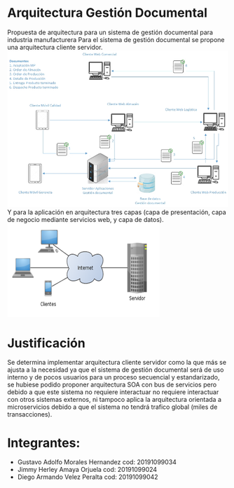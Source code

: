# Arquitectura Gestión Documental
Propuesta de arquitectura para un sistema de gestión documental para industria manufacturera
Para el sistema de gestión documental se propone una arquitectura cliente servidor.
![Arquitectura](https://github.com/eisjgd2019/arqui_gestion_documental/blob/master/Arquitectura%20Cliente_servidor.jpg)
Y para la aplicación en arquitectura tres capas (capa de presentación, capa de negocio mediante servicios web, y capa de datos).  
![Arquitectura](https://github.com/eisjgd2019/arqui_gestion_documental/blob/master/Cliente-servidor.png)
# Justificación
Se determina implementar arquitectura cliente servidor como la que más se ajusta a la necesidad ya que el sistema de gestión documental será de uso interno y de pocos usuarios para un proceso secuencial y estandarizado, se hubiese podido proponer arquitectura SOA con bus de servicios pero debido a que este sistema no requiere interactuar no requiere interactuar con otros sistemas externos, ni tampoco aplica la arquitectura orientada a microservicios debido a que el sistema no tendrá trafico global (miles de transacciones).

Integrantes: 
============

- Gustavo Adolfo Morales Hernandez cod: 20191099034
- Jimmy Herley Amaya Orjuela cod: 20191099024
- Diego Armando Velez Peralta cod: 20191099042
